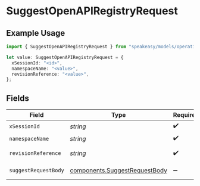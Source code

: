 # SuggestOpenAPIRegistryRequest

## Example Usage

```typescript
import { SuggestOpenAPIRegistryRequest } from "speakeasy/models/operations";

let value: SuggestOpenAPIRegistryRequest = {
  xSessionId: "<id>",
  namespaceName: "<value>",
  revisionReference: "<value>",
};
```

## Fields

| Field                                                                          | Type                                                                           | Required                                                                       | Description                                                                    |
| ------------------------------------------------------------------------------ | ------------------------------------------------------------------------------ | ------------------------------------------------------------------------------ | ------------------------------------------------------------------------------ |
| `xSessionId`                                                                   | *string*                                                                       | :heavy_check_mark:                                                             | N/A                                                                            |
| `namespaceName`                                                                | *string*                                                                       | :heavy_check_mark:                                                             | N/A                                                                            |
| `revisionReference`                                                            | *string*                                                                       | :heavy_check_mark:                                                             | Tag or digest                                                                  |
| `suggestRequestBody`                                                           | [components.SuggestRequestBody](../../models/components/suggestrequestbody.md) | :heavy_minus_sign:                                                             | Suggest options                                                                |